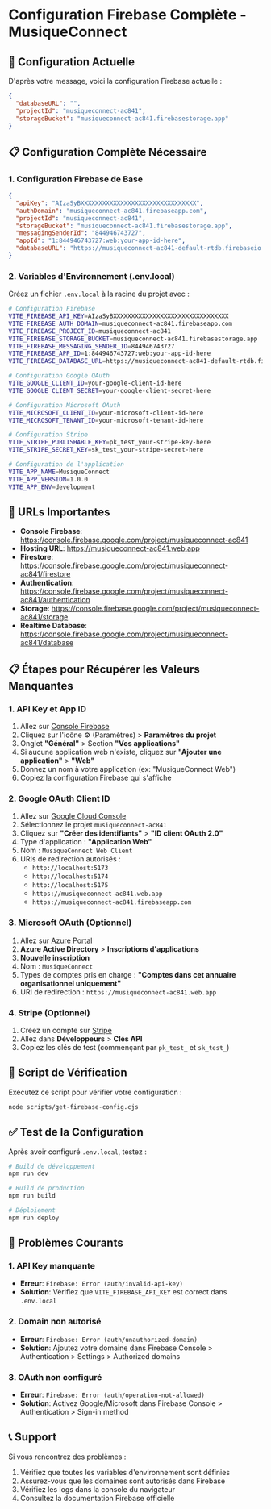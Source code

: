 # Configuration Firebase Complète - MusiqueConnect

## 🔧 Configuration Actuelle

D'après votre message, voici la configuration Firebase actuelle :

```json
{
  "databaseURL": "",
  "projectId": "musiqueconnect-ac841",
  "storageBucket": "musiqueconnect-ac841.firebasestorage.app"
}
```

## 📋 Configuration Complète Nécessaire

### 1. Configuration Firebase de Base

```json
{
  "apiKey": "AIzaSyBXXXXXXXXXXXXXXXXXXXXXXXXXXXXXXXX",
  "authDomain": "musiqueconnect-ac841.firebaseapp.com",
  "projectId": "musiqueconnect-ac841",
  "storageBucket": "musiqueconnect-ac841.firebasestorage.app",
  "messagingSenderId": "844946743727",
  "appId": "1:844946743727:web:your-app-id-here",
  "databaseURL": "https://musiqueconnect-ac841-default-rtdb.firebaseio.com"
}
```

### 2. Variables d'Environnement (.env.local)

Créez un fichier `.env.local` à la racine du projet avec :

```bash
# Configuration Firebase
VITE_FIREBASE_API_KEY=AIzaSyBXXXXXXXXXXXXXXXXXXXXXXXXXXXXXXXX
VITE_FIREBASE_AUTH_DOMAIN=musiqueconnect-ac841.firebaseapp.com
VITE_FIREBASE_PROJECT_ID=musiqueconnect-ac841
VITE_FIREBASE_STORAGE_BUCKET=musiqueconnect-ac841.firebasestorage.app
VITE_FIREBASE_MESSAGING_SENDER_ID=844946743727
VITE_FIREBASE_APP_ID=1:844946743727:web:your-app-id-here
VITE_FIREBASE_DATABASE_URL=https://musiqueconnect-ac841-default-rtdb.firebaseio.com

# Configuration Google OAuth
VITE_GOOGLE_CLIENT_ID=your-google-client-id-here
VITE_GOOGLE_CLIENT_SECRET=your-google-client-secret-here

# Configuration Microsoft OAuth
VITE_MICROSOFT_CLIENT_ID=your-microsoft-client-id-here
VITE_MICROSOFT_TENANT_ID=your-microsoft-tenant-id-here

# Configuration Stripe
VITE_STRIPE_PUBLISHABLE_KEY=pk_test_your-stripe-key-here
VITE_STRIPE_SECRET_KEY=sk_test_your-stripe-secret-here

# Configuration de l'application
VITE_APP_NAME=MusiqueConnect
VITE_APP_VERSION=1.0.0
VITE_APP_ENV=development
```

## 🔗 URLs Importantes

- **Console Firebase**: https://console.firebase.google.com/project/musiqueconnect-ac841
- **Hosting URL**: https://musiqueconnect-ac841.web.app
- **Firestore**: https://console.firebase.google.com/project/musiqueconnect-ac841/firestore
- **Authentication**: https://console.firebase.google.com/project/musiqueconnect-ac841/authentication
- **Storage**: https://console.firebase.google.com/project/musiqueconnect-ac841/storage
- **Realtime Database**: https://console.firebase.google.com/project/musiqueconnect-ac841/database

## 📋 Étapes pour Récupérer les Valeurs Manquantes

### 1. API Key et App ID

1. Allez sur [Console Firebase](https://console.firebase.google.com/project/musiqueconnect-ac841)
2. Cliquez sur l'icône ⚙️ (Paramètres) > **Paramètres du projet**
3. Onglet **"Général"** > Section **"Vos applications"**
4. Si aucune application web n'existe, cliquez sur **"Ajouter une application"** > **"Web"**
5. Donnez un nom à votre application (ex: "MusiqueConnect Web")
6. Copiez la configuration Firebase qui s'affiche

### 2. Google OAuth Client ID

1. Allez sur [Google Cloud Console](https://console.cloud.google.com/apis/credentials)
2. Sélectionnez le projet `musiqueconnect-ac841`
3. Cliquez sur **"Créer des identifiants"** > **"ID client OAuth 2.0"**
4. Type d'application : **"Application Web"**
5. Nom : `MusiqueConnect Web Client`
6. URIs de redirection autorisés :
   - `http://localhost:5173`
   - `http://localhost:5174`
   - `http://localhost:5175`
   - `https://musiqueconnect-ac841.web.app`
   - `https://musiqueconnect-ac841.firebaseapp.com`

### 3. Microsoft OAuth (Optionnel)

1. Allez sur [Azure Portal](https://portal.azure.com)
2. **Azure Active Directory** > **Inscriptions d'applications**
3. **Nouvelle inscription**
4. Nom : `MusiqueConnect`
5. Types de comptes pris en charge : **"Comptes dans cet annuaire organisationnel uniquement"**
6. URI de redirection : `https://musiqueconnect-ac841.web.app`

### 4. Stripe (Optionnel)

1. Créez un compte sur [Stripe](https://stripe.com)
2. Allez dans **Développeurs** > **Clés API**
3. Copiez les clés de test (commençant par `pk_test_` et `sk_test_`)

## 🔧 Script de Vérification

Exécutez ce script pour vérifier votre configuration :

```bash
node scripts/get-firebase-config.cjs
```

## ✅ Test de la Configuration

Après avoir configuré `.env.local`, testez :

```bash
# Build de développement
npm run dev

# Build de production
npm run build

# Déploiement
npm run deploy
```

## 🚨 Problèmes Courants

### 1. API Key manquante
- **Erreur**: `Firebase: Error (auth/invalid-api-key)`
- **Solution**: Vérifiez que `VITE_FIREBASE_API_KEY` est correct dans `.env.local`

### 2. Domain non autorisé
- **Erreur**: `Firebase: Error (auth/unauthorized-domain)`
- **Solution**: Ajoutez votre domaine dans Firebase Console > Authentication > Settings > Authorized domains

### 3. OAuth non configuré
- **Erreur**: `Firebase: Error (auth/operation-not-allowed)`
- **Solution**: Activez Google/Microsoft dans Firebase Console > Authentication > Sign-in method

## 📞 Support

Si vous rencontrez des problèmes :
1. Vérifiez que toutes les variables d'environnement sont définies
2. Assurez-vous que les domaines sont autorisés dans Firebase
3. Vérifiez les logs dans la console du navigateur
4. Consultez la documentation Firebase officielle 